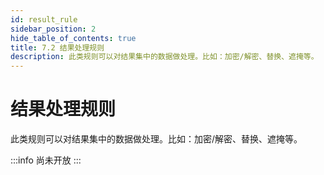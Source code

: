 ```yaml
---
id: result_rule
sidebar_position: 2
hide_table_of_contents: true
title: 7.2 结果处理规则
description: 此类规则可以对结果集中的数据做处理。比如：加密/解密、替换、遮掩等。
---
```


# 结果处理规则

此类规则可以对结果集中的数据做处理。比如：加密/解密、替换、遮掩等。

:::info
尚未开放
:::
